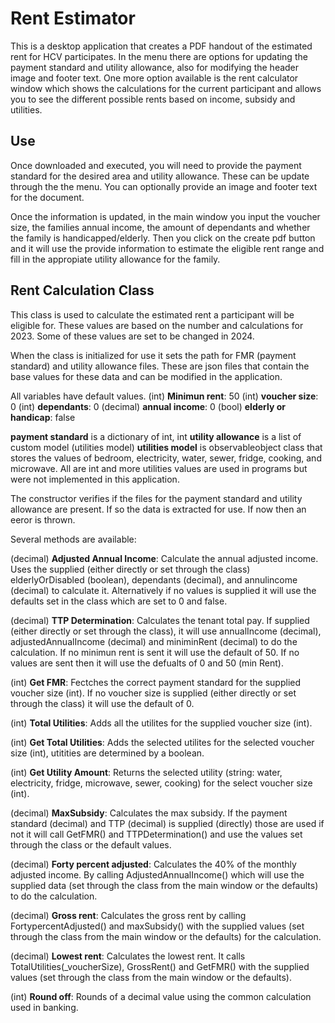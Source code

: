 # Rent Estimator

This is a desktop application that creates a PDF handout of the estimated rent for HCV participates. In the menu there are options for updating the payment standard and utility allowance, also for modifying the header image and footer text. One more option available is the rent calculator window which shows the calculations for the current participant and allows you to see the different possible rents based on income, subsidy and utilities.

## Use

Once downloaded and executed, you will need to provide the payment standard for the desired area and utility allowance. These can be update through the the menu. You can optionally provide an image and footer text for the document.

Once the information is updated, in the main window you input the voucher size, the families annual income, the amount of dependants and whether the family is handicapped/elderly. Then you click on the create pdf button and it will use the provide information to estimate the eligible rent range and fill in the appropiate utility allowance for the family.

## Rent Calculation Class

This class is used to calculate the estimated rent a participant will be eligible for. These values are based on the number and calculations for 2023. Some of these values are set to be changed in 2024.

When the class is initialized for use it sets the path for FMR (payment standard) and utility allowance files. These are json files that contain the base values for these data and can be modified in the application.

All variables have default values.
(int) **Minimun rent**: 50
(int) **voucher size**: 0
(int) **dependants**: 0
(decimal) **annual income**: 0
(bool) **elderly or handicap**: false

**payment standard** is a dictionary of int, int
**utility allowance** is a list of custom model (utilities model)
**utilities model** is observableobject class that stores the values of bedroom, electricity, water, sewer, fridge, cooking, and microwave. All are int and more utilities values are used in programs but were not implemented in this application.

The constructor verifies if the files for the payment standard and utility allowance are present. If so the data is extracted for use. If now then an eeror is thrown.

Several methods are available:

(decimal) **Adjusted Annual Income**: Calculate the annual adjusted income. Uses the supplied (either directly or set through the class) elderlyOrDisabled (boolean), dependants (decimal), and annulincome (decimal) to calculate it. Alternatively if no values is supplied it will use the defaults set in the class which are set to 0 and false.

(decimal) **TTP Determination**: Calculates the tenant total pay. If supplied (either directly or set through the class), it will use annualIncome (decimal), adjustedAnnualIncome (decimal) and miniminRent (decimal) to do the calculation. If no minimun rent is sent it will use the default of 50. If no values are sent then it will use the defualts of 0 and 50 (min Rent).

(int) **Get FMR**: Fectches the correct payment standard for the supplied voucher size (int). If no voucher size is supplied (either directly or set through the class) it will use the default of 0.

(int) **Total Utilities**: Adds all the utilites for the supplied voucher size (int).

(int) **Get Total Utilities**: Adds the selected utilites for the selected voucher size (int), utitities are determined by a boolean.

(int) **Get Utility Amount**: Returns the selected utility (string: water, electricity, fridge, microwave, sewer, cooking) for the select voucher size (int).

(decimal) **MaxSubsidy**: Calculates the max subsidy. If the payment standard (decimal) and TTP (decimal) is supplied (directly) those are used if not it will call GetFMR() and TTPDetermination() and use the values set through the class or the default values.

(decimal) **Forty percent adjusted**: Calculates the 40% of the monthly adjusted income. By calling AdjustedAnnualIncome() which will use the supplied data (set through the class from the main window or the defaults) to do the calculation.

(decimal) **Gross rent**: Calculates the gross rent by calling FortypercentAdjusted() and maxSubsidy() with the supplied values (set through the class from the main window or the defaults) for the calculation.

(decimal) **Lowest rent**: Calculates the lowest rent. It calls TotalUtilities(\_voucherSize), GrossRent() and GetFMR() with the supplied values (set through the class from the main window or the defaults).

(int) **Round off**: Rounds of a decimal value using the common calculation used in banking.
